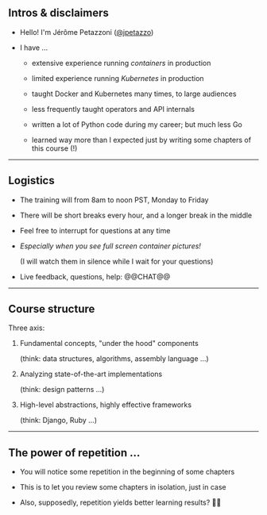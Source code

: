 ## Intros & disclaimers

- Hello! I'm Jérôme Petazzoni ([@jpetazzo](https://twitter.com/jpetazzo))

- I have ...

  - extensive experience running *containers* in production
  - limited experience running *Kubernetes* in production

  - taught Docker and Kubernetes many times, to large audiences
  - less frequently taught operators and API internals

  - written a lot of Python code during my career; but much less Go

  - learned way more than I expected just by writing some chapters of this course (!)

---

## Logistics

- The training will from 8am to noon PST, Monday to Friday

- There will be short breaks every hour, and a longer break in the middle

- Feel free to interrupt for questions at any time

- *Especially when you see full screen container pictures!*

  (I will watch them in silence while I wait for your questions)

- Live feedback, questions, help: @@CHAT@@

---

## Course structure

Three axis:

1. Fundamental concepts, "under the hood" components 

   (think: data structures, algorithms, assembly language ...)

2. Analyzing state-of-the-art implementations

   (think: design patterns ...)

3. High-level abstractions, highly effective frameworks

   (think: Django, Ruby ...)

---

## The power of repetition ...

- You will notice some repetition in the beginning of some chapters

- This is to let you review some chapters in isolation, just in case

- Also, supposedly, repetition yields better learning results? 🤷🏻
